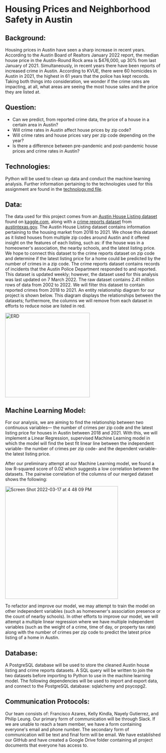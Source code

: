 # Housing Prices and Neighborhood Safety in Austin

## Background: 
Housing prices in Austin have seen a sharp increase in recent years. According to the Austin Board of Realtors January 2022 report, the median house price in the Austin-Round Rock area is $476,000, up 30% from last January of 2021. Simultaneously, in recent years there have been reports of increased crime in Austin. According to KVUE, there were 60 homicides in Austin in 2021, the highest in 61 years that the police has kept records. Taking both things into consideration, we wonder if the crime rates are impacting, at all, what areas are seeing the most house sales and the price they are listed at. 

## Question: 
- Can we predict, from reported crime data, the price of a house in a certain area in Austin?
- Will crime rates in Austin affect house prices by zip code? 
- Will crime rates and house prices vary per zip code depending on the year?
- Is there a difference between pre-pandemic and post-pandemic house prices and crime rates in Austin? 

## Technologies: 
Python will be used to clean up data and conduct the machine learning analysis. Further information pertaining to the technologies used for this assignment are found in the [technology.md file](technology.md). 

## Data: 
The data used for this project comes from an [Austin House Listing dataset](https://www.kaggle.com/ericpierce/austinhousingprices) found on [kaggle.com](https://www.kaggle.com/), along with a [crime reports dataset](https://data.austintexas.gov/Public-Safety/Crime-Reports/fdj4-gpfu) from [austintexas.gov](https://www.austintexas.gov/). The Austin House Listing dataset contains information pertaining to the housing market from 2018 to 2021. We chose this dataset as it listed houses from multiple zip codes around Austin and it offered insight on the features of each listing, such as: if the house was in a homeowner's association, the nearby schools, and the latest listing price. We hope to connect this dataset to the crime reports dataset on zip code and determine if the latest listing price for a home could be predicted by the number of crimes in a zip code. The crime reports dataset contains records of incidents that the Austin Police Department responded to and reported. This dataset is updated weekly; however, the dataset used for this analysis was last updated on 7 March 2022. The raw dataset contains 2.41 million rows of data from 2002 to 2022. We will filter this dataset to contain reported crimes from 2018 to 2021. An entity relationship diagram for our project is shown below. This diagram displays the relationships between the datasets; furthermore, the columns we will remove from each dataset in efforts to reduce noise are listed in red. 

<img width="273" alt="ERD" src="https://user-images.githubusercontent.com/92558842/158905458-85cf337a-3f74-4d9e-a139-2b9c5419d47b.png">

## Machine Learning Model: 
For our analysis, we are aiming to find the relationship between two continuous variables— the number of crimes per zip code and the latest listing price for houses in Austin between 2018 and 2021. With this, we will implement a Linear Regression, supervised Machine Learning model in which the model will find the best fit linear line between the independent variable- the number of crimes per zip code- and the dependent variable- the latest listing price. 

After our preliminary attempt at our Machine Learning model, we found a low R-squared score of 0.02 which suggests a low correlation between the datasets. The pairwise correlation of the columns of our merged dataset shows the following: 

<img width="364" alt="Screen Shot 2022-03-17 at 4 48 09 PM" src="https://user-images.githubusercontent.com/92558842/158905519-90621dde-2422-4887-9aec-9ac4ac079009.png">

To refactor and improve our model, we may attempt to train the model on other independent variables (such as homeowner's association presence or the count of nearby schools). In other efforts to improve our model, we will attempt a multiple linear regression where we have multiple independent variables (such as the weight of a crime, time of day, or property tax rate) along with the number of crimes per zip code to predict the latest price listing of a home in Austin. 

## Database: 
A PostgreSQL database will be used to store the cleaned Austin house listing and crime reports datasets. A SQL query will be written to join the two datasets before importing to Python to use in the machine learning model. The following dependencies will be used to import and export data, and connect to the PostgreSQL database: sqlalchemy and psycopg2.

## Communication Protocols: 
Our team consists of: Francisco Azares, Kelly Kindla, Nayely Gutierrez, and Philip Leung. Our primary form of communication will be through Slack. If we are unable to reach a team member, we have a form containing everyone's email and phone number. The secondary form of communication will be text and final form will be email. We have established our GitHub and have created a Google Drive folder containing all project documents that everyone has access to. 
